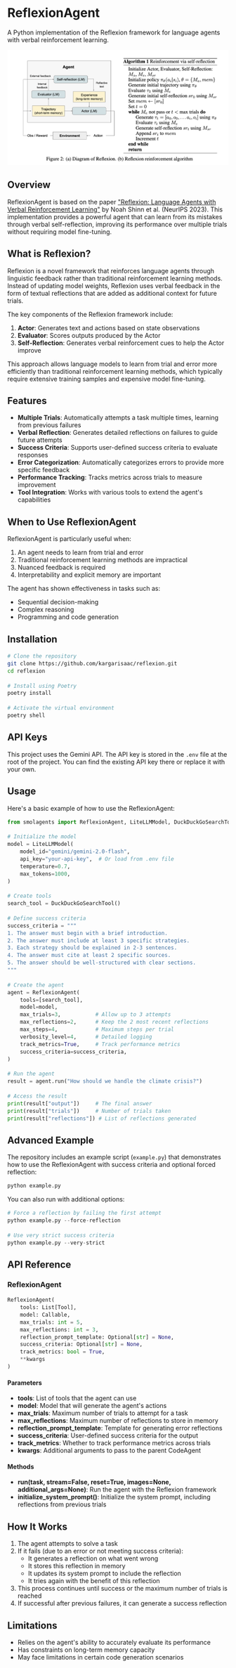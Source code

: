 # ReflexionAgent

A Python implementation of the Reflexion framework for language agents with verbal reinforcement learning.

![Reflexion Framework](images/image.png)

## Overview

ReflexionAgent is based on the paper ["Reflexion: Language Agents with Verbal Reinforcement Learning"](https://arxiv.org/abs/2303.11366) by Noah Shinn et al. (NeurIPS 2023). This implementation provides a powerful agent that can learn from its mistakes through verbal self-reflection, improving its performance over multiple trials without requiring model fine-tuning.

## What is Reflexion?

Reflexion is a novel framework that reinforces language agents through linguistic feedback rather than traditional reinforcement learning methods. Instead of updating model weights, Reflexion uses verbal feedback in the form of textual reflections that are added as additional context for future trials.

The key components of the Reflexion framework include:

1. **Actor**: Generates text and actions based on state observations
2. **Evaluator**: Scores outputs produced by the Actor
3. **Self-Reflection**: Generates verbal reinforcement cues to help the Actor improve

This approach allows language models to learn from trial and error more efficiently than traditional reinforcement learning methods, which typically require extensive training samples and expensive model fine-tuning.

## Features

- **Multiple Trials**: Automatically attempts a task multiple times, learning from previous failures
- **Verbal Reflection**: Generates detailed reflections on failures to guide future attempts
- **Success Criteria**: Supports user-defined success criteria to evaluate responses
- **Error Categorization**: Automatically categorizes errors to provide more specific feedback
- **Performance Tracking**: Tracks metrics across trials to measure improvement
- **Tool Integration**: Works with various tools to extend the agent's capabilities

## When to Use ReflexionAgent

ReflexionAgent is particularly useful when:

1. An agent needs to learn from trial and error
2. Traditional reinforcement learning methods are impractical
3. Nuanced feedback is required
4. Interpretability and explicit memory are important

The agent has shown effectiveness in tasks such as:
- Sequential decision-making
- Complex reasoning
- Programming and code generation

## Installation

```bash
# Clone the repository
git clone https://github.com/kargarisaac/reflexion.git
cd reflexion

# Install using Poetry
poetry install

# Activate the virtual environment
poetry shell
```

## API Keys

This project uses the Gemini API. The API key is stored in the `.env` file at the root of the project. You can find the existing API key there or replace it with your own.

## Usage

Here's a basic example of how to use the ReflexionAgent:

```python
from smolagents import ReflexionAgent, LiteLLMModel, DuckDuckGoSearchTool

# Initialize the model
model = LiteLLMModel(
    model_id="gemini/gemini-2.0-flash",
    api_key="your-api-key",  # Or load from .env file
    temperature=0.7,
    max_tokens=1000,
)

# Create tools
search_tool = DuckDuckGoSearchTool()

# Define success criteria
success_criteria = """
1. The answer must begin with a brief introduction.
2. The answer must include at least 3 specific strategies.
3. Each strategy should be explained in 2-3 sentences.
4. The answer must cite at least 2 specific sources.
5. The answer should be well-structured with clear sections.
"""

# Create the agent
agent = ReflexionAgent(
    tools=[search_tool],
    model=model,
    max_trials=3,           # Allow up to 3 attempts
    max_reflections=2,      # Keep the 2 most recent reflections
    max_steps=4,            # Maximum steps per trial
    verbosity_level=4,      # Detailed logging
    track_metrics=True,     # Track performance metrics
    success_criteria=success_criteria,
)

# Run the agent
result = agent.run("How should we handle the climate crisis?")

# Access the result
print(result["output"])     # The final answer
print(result["trials"])     # Number of trials taken
print(result["reflections"]) # List of reflections generated
```

## Advanced Example

The repository includes an example script (`example.py`) that demonstrates how to use the ReflexionAgent with success criteria and optional forced reflection:

```python
python example.py
```

You can also run with additional options:

```python
# Force a reflection by failing the first attempt
python example.py --force-reflection

# Use very strict success criteria
python example.py --very-strict
```

## API Reference

### ReflexionAgent

```python
ReflexionAgent(
    tools: List[Tool],
    model: Callable,
    max_trials: int = 5,
    max_reflections: int = 3,
    reflection_prompt_template: Optional[str] = None,
    success_criteria: Optional[str] = None,
    track_metrics: bool = True,
    **kwargs
)
```

#### Parameters

- **tools**: List of tools that the agent can use
- **model**: Model that will generate the agent's actions
- **max_trials**: Maximum number of trials to attempt for a task
- **max_reflections**: Maximum number of reflections to store in memory
- **reflection_prompt_template**: Template for generating error reflections
- **success_criteria**: User-defined success criteria for the output
- **track_metrics**: Whether to track performance metrics across trials
- **kwargs**: Additional arguments to pass to the parent CodeAgent

#### Methods

- **run(task, stream=False, reset=True, images=None, additional_args=None)**: Run the agent with the Reflexion framework
- **initialize_system_prompt()**: Initialize the system prompt, including reflections from previous trials

## How It Works

1. The agent attempts to solve a task
2. If it fails (due to an error or not meeting success criteria):
   - It generates a reflection on what went wrong
   - It stores this reflection in memory
   - It updates its system prompt to include the reflection
   - It tries again with the benefit of this reflection
3. This process continues until success or the maximum number of trials is reached
4. If successful after previous failures, it can generate a success reflection

## Limitations

- Relies on the agent's ability to accurately evaluate its performance
- Has constraints on long-term memory capacity
- May face limitations in certain code generation scenarios
